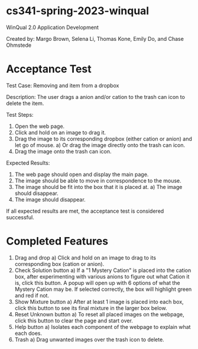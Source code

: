 # cs341-spring-2023-winqual

WinQual 2.0 Application Development
  
Created by: Margo Brown, Selena Li, Thomas Kone, Emily Do, and Chase Ohmstede

# Acceptance Test

Test Case: Removing and item from a dropbox

Description: The user drags a anion and/or cation to the trash can icon to delete the item.

Test Steps: 
  1. Open the web page.
  2. Click and hold on an image to drag it.
  3. Drag the image to its corresponding dropbox (either cation or anion) and let go of mouse.
    a) Or drag the image directly onto the trash can icon. 
  4. Drag the image onto the trash can icon.
  
 Expected Results:
  1. The web page should open and display the main page.
  2. The image should be able to move in correspondence to the mouse. 
  3. The image should be fit into the box that it is placed at.
    a) The image should disappear.
  4. The image should disappear.

If all expected results are met, the acceptance test is considered successful.

# Completed Features

1. Drag and drop
  a) Click and hold on an image to drag to its corresponding box (cation or anion).
2. Check Solution button
  a) If a "1 Mystery Cation" is placed into the cation box, after experimenting with various anions to figure out what Cation it is, click this button. A popup will open up with 6 options of what the Mystery Cation may be. If selected correctly, the box will highlight green and red if not.
3. Show Mixture button
  a) After at least 1 image is placed into each box, click this button to see its final mixture in the larger box below.
4. Reset Unknown button
  a) To reset all placed images on the webpage, click this button to clear the page and start over.
5. Help button
  a) Isolates each component of the webpage to explain what each does.
6. Trash
  a)  Drag unwanted images over the trash icon to delete.
